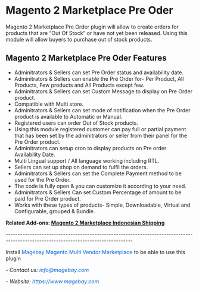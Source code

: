 <h1>Magento 2 Marketplace Pre Oder</h1>

<p>Magento 2 Marketplace Pre Order plugin will allow to create orders for products that are &ldquo;Out Of Stock&rdquo; or have not yet been released. Using this module will allow buyers to purchase out of stock products.</p>

<h2>Magento 2 Marketplace Pre Oder Features</h2>

<ul>
	<li>Adminitrators &amp; Sellers can set Pre Order status and availability date.</li>
	<li>Adminitrators &amp; Sellers can enable the Pre Order for- Per Product, All Products, Few products and All Products except few.</li>
	<li>Adminitrators &amp; Sellers can set Custom Message to display on Pre Order product.</li>
	<li>Compatible with Multi store.</li>
	<li>Adminitrators &amp; Sellers can set mode of notification when the Pre Order product is available to Automatic or Manual.</li>
	<li>Registered users can order Out of Stock products.</li>
	<li>Using this module registered customer can pay full or partial payment that has been set by the adminitrators or seller from their panel for the Pre Order product.</li>
	<li>Adminitrators can setup cron to display products on Pre order Availability Date.</li>
	<li>Multi Lingual support / All language working including RTL.</li>
	<li>Sellers can set up shop on demand to fulfil the orders.</li>
	<li>Adminitrators &amp; Sellers can set the Complete Payment method to be used for the Pre Order.</li>
	<li>The code is fully open &amp; you can customize it according to your need.</li>
	<li>Adminitrators &amp; Sellers Can set Custom Percentage of amount to be paid for Pre Order product.</li>
	<li>Works with these types of products- Simple, Downloadable, Virtual and Configurable, grouped &amp; Bundle.</li>
</ul>

<p><strong>Related Add-ons:&nbsp;<a href="https://github.com/magebaycom/magento2-marketplace-indonesian-shipping">Magento 2 Marketplace Indonesian Shipping</a></strong></p>

<p>-----------------------------------------------------------------------------------------------------------------------------------</p>

<p>Install&nbsp;<a href="https://www.magebay.com/magento-multi-vendor-marketplace-extension" style="box-sizing: border-box; background-color: transparent; color: rgb(3, 102, 214); text-decoration-line: none;">Magebay Magento Multi Vendor Marketplace</a>&nbsp;to be able to use this plugin</p>

<p><em>- Contact&nbsp;us:&nbsp;<a href="mailto:info@magebay.com" style="box-sizing: border-box; background-color: transparent; color: rgb(3, 102, 214); text-decoration-line: none;">info@magebay.com</a></em></p>

<p><em>- Website:&nbsp;<a href="https://www.magebay.com/" style="box-sizing: border-box; background-color: transparent; color: rgb(3, 102, 214); text-decoration-line: none;">https://www.magebay.com</a></em></p>
